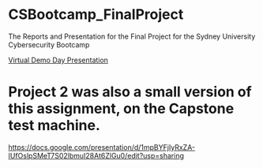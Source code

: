 # CSBootcamp_FinalProject
The Reports and Presentation for the Final Project for the Sydney University Cybersecurity Bootcamp

[Virtual Demo Day Presentation](https://docs.google.com/presentation/d/1cc4_xlxWAcwG-Vgg0jmGrKVJ-EEuwizRnhnxf7_m_QU/edit?usp=sharing)

# Project 2 was also a small version of this assignment, on the Capstone test machine.

https://docs.google.com/presentation/d/1mpBYFjIyRxZA-IUfOslpSMeT7S02lbmuI28At6ZlGu0/edit?usp=sharing

